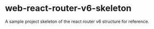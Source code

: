 # web-react-router-v6-skeleton
A sample project skeleton of the react router v6 structure for reference.

